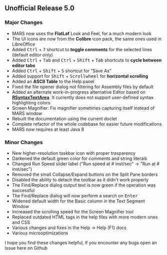 ## Unofficial Release 5.0

### Major Changes
* MARS now uses the **FlatLaf** Look and Feel, for a much modern look
* The UI icons are now from the **Colibre** icon pack, the same ones used in LibreOffice
* Added <kbd>Ctrl</kbd> + <kbd>7</kbd> shortcut to **toggle comments** for the selected lines (default editor only)
* Added <kbd>Ctrl</kbd> + <kbd>Tab</kbd> and <kbd>Ctrl</kbd> + <kbd>Shift</kbd> + <kbd>Tab</kbd> shortcuts to **cycle between editor tabs**
* Added <kbd>Ctrl</kbd> + <kbd>Shift</kbd> + <kbd>S</kbd> shortcut for "Save As"
* Added support for <kbd>Shift</kbd> + <kbd>Scrollwheel</kbd> for **horizontal scrolling**
* Added an **ASCII Table** to the Help panel
* Fixed the file opener dialog not filtering for Assembly files by default
* Added an alternate work-in-progress alternative Editor based on **[RSyntaxTextArea](https://github.com/bobbylight/RSyntaxTextArea)**. It currently does not support user-defined syntax highlighting colors
* Screen Magnifier: Fix magnifier sometimes capturing itself instead of MARS window
* Rebuilt the documentation using the current doclet
* Complete refactor of the whole codebase for easier future modifications
* MARS now requires at least Java 8
### Minor Changes
* New higher-resolution taskbar icon with proper trasparency
* Darkened the default green color for comments and string literals
* Changed Run Speed slider label ("Run speed at # inst/sec" -> "Run at # inst/sec")
* Removed the small Collapse/Expand buttons on the Split Pane borders
* Disabled the ability to detach the toolbar as it didn't work properly
* The Find/Replace dialog output text is now green if the operation was successful
* The Find/Replace dialog will now perform a search on <kbd>Enter</kbd>
* Widened default width for the Basic column in the Text Segment Window
* Increased the scrolling speed for the Screen Magnifier tool
* Replaced outdated HTML tags in the help files with more modern ones and CSS
* Various changes and fixes in the Help -> Help (F1) docs
* Various microoptimizations

I hope you find these changes helpful, if you encounter any bugs open an Issue here on Github